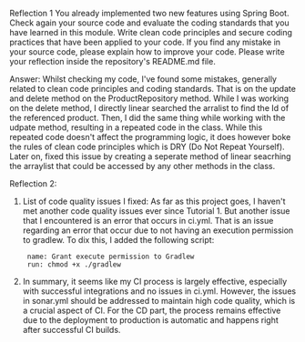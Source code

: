 Reflection 1
You already implemented two new features using Spring Boot. Check again your source code and evaluate the coding standards that you have learned in this module. 
Write clean code principles and secure coding practices that have been applied to your code.  If you find any mistake in your source code, please explain how to improve your code. 
Please write your reflection inside the repository's README.md file.

Answer:
Whilst checking my code, I've found some mistakes, generally related to clean code principles and coding standards. That is on the update and delete method on the ProductRepository method. While I was working on
the delete method, I directly linear searched the arralist to find the Id of the referenced product. Then, I did the same thing while working with the udpate method, resulting in a repeated code in the class. While 
this repeated code doesn't affect the programming logic, it does however boke the rules of clean code principles which is DRY (Do Not Repeat Yourself). Later on, fixed this issue by creating a seperate method of linear
seacrhing the arraylist that could be accessed by any other methods in the class.


Reflection 2:

1. List of code quality issues I fixed:
   As far as this project goes, I haven't met another code quality issues ever since Tutorial 1. But another issue that I encountered is an error that occurs in ci.yml. That is an issue regarding an error that
   occur due to not having an execution permission to gradlew. To dix this, I added the following script:

        name: Grant execute permission to Gradlew
        run: chmod +x ./gradlew
2. In summary, it seems like my CI process is largely effective, especially with successful integrations and no issues in ci.yml. However, the issues in sonar.yml should be addressed to maintain high code quality, which is a crucial aspect of CI. For the CD part, the process remains effective due to the deployment to production is automatic and happens right after successful CI builds.
   
   
